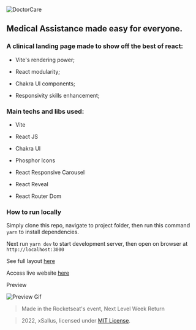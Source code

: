 ![DoctorCare](https://raw.githubusercontent.com/xSallus/nlw-return-doctor-care/main/public/logo.svg)

## Medical Assistance made easy for everyone.

### A clinical landing page made to show off the best of react:

* Vite's rendering power;

* React modularity;

* Chakra UI components;

* Responsivity skills enhancement;

### Main techs and libs used:

* Vite

* React JS

* Chakra UI

* Phosphor Icons

* React Responsive Carousel
 
* React Reveal

* React Router Dom

### How to run locally

Simply clone this repo, navigate to project folder,
then run this command ` yarn ` to install dependencies.

Next run ` yarn dev ` to start development server,
then open on browser at ` http://localhost:3000 `

See full layout [here](https://www.figma.com/file/H2U2hn1kO5pD9EkAX83bS2/DoctorCare-(Community))

Access live website [here](https://doctor-care-delta.vercel.app)

Preview

![Preview Gif](./public/doctor-care.gif)

> Made in the Rocketseat's event,
> Next Level Week Return

> 2022, xSallus, licensed under [MIT License](./LICENSE).
